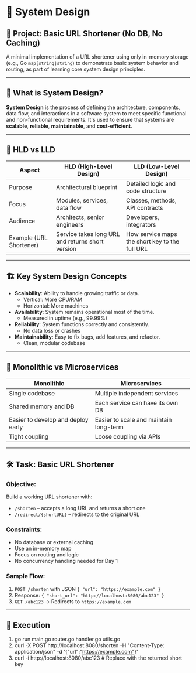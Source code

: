 # 🧠 System Design

## 🔗 Project: Basic URL Shortener (No DB, No Caching)

A minimal implementation of a URL shortener using only in-memory storage (e.g., Go `map[string]string`) to demonstrate basic system behavior and routing, as part of learning core system design principles.

---

## 📖 What is System Design?

**System Design** is the process of defining the architecture, components, data flow, and interactions in a software system to meet specific functional and non-functional requirements. It's used to ensure that systems are **scalable**, **reliable**, **maintainable**, and **cost-efficient**.

---

## 🧩 HLD vs LLD

| Aspect                  | HLD (High-Level Design)                            | LLD (Low-Level Design)                              |
|------------------------|----------------------------------------------------|-----------------------------------------------------|
| Purpose                | Architectural blueprint                            | Detailed logic and code structure                   |
| Focus                  | Modules, services, data flow                       | Classes, methods, API contracts                     |
| Audience               | Architects, senior engineers                       | Developers, integrators                             |
| Example (URL Shortener)| Service takes long URL and returns short version  | How service maps the short key to the full URL      |

---

## 🏗️ Key System Design Concepts

- **Scalability**: Ability to handle growing traffic or data.
    - Vertical: More CPU/RAM
    - Horizontal: More machines
- **Availability**: System remains operational most of the time.
    - Measured in uptime (e.g., 99.99%)
- **Reliability**: System functions correctly and consistently.
    - No data loss or crashes
- **Maintainability**: Easy to fix bugs, add features, and refactor.
    - Clean, modular codebase

---

## 🧱 Monolithic vs Microservices

| Monolithic                          | Microservices                               |
|------------------------------------|---------------------------------------------|
| Single codebase                    | Multiple independent services               |
| Shared memory and DB               | Each service can have its own DB            |
| Easier to develop and deploy early | Easier to scale and maintain long-term      |
| Tight coupling                     | Loose coupling via APIs                     |

---

## 🛠️ Task: Basic URL Shortener

### Objective:
Build a working URL shortener with:
- `/shorten` – accepts a long URL and returns a short one
- `/redirect/{shortURL}` – redirects to the original URL

### Constraints:
- No database or external caching
- Use an in-memory map
- Focus on routing and logic
- No concurrency handling needed for Day 1

### Sample Flow:
1. `POST /shorten` with JSON `{ "url": "https://example.com" }`
2. Response: `{ "short_url": "http://localhost:8080/abc123" }`
3. `GET /abc123` → Redirects to `https://example.com`

---

## 🧾 Execution
1. go run main.go router.go handler.go utils.go
2. curl -X POST http://localhost:8080/shorten -H "Content-Type: application/json" -d '{"url":"https://example.com"}'
3. curl -i http://localhost:8080/abc123  # Replace with the returned short key